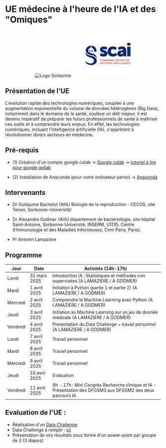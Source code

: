 <h1>UE médecine à l'heure de l'IA et des "Omiques"</h1>

<div style="text-align: center;">
  <div style="display: inline-block; margin-right: 40px;">
    <img src="Images/1200px-Logo_Sorbonne_Université.png" width="200" height="100" alt="Logo Sorbonne">
  </div>
  <div style="display: inline-block;">
    <img src="Images/scai_logo.jfif" width="150" height="150" alt="Logo SCAI">
  </div>
</div>

## Présentation de l'UE

L'évolution rapide des technologies numériques, couplée à une augmentation exponentielle du volume de données hétérogènes (Big Data), notamment dans le domaine de la santé, soulève un défi majeur. Il est devenu impératif de préparer les futurs professionnels de santé à maîtriser ces outils et à comprendre leurs enjeux. En effet, les technologies numériques, incluant l'intelligence artificielle (IA), s'apprêtent à révolutionner divers secteurs en médecine. 

## Pré-requis
- (1) Création d'un compte google colab
→ [Google colab](https://colab.research.google.com/)
→ [tutoriel à lire pour google gollab](https://www.marqo.ai/blog/getting-started-with-google-colab-a-beginners-guide)

- (2) Installation de Anaconda (pour votre ordinateur perso)
→ [Anaconda](https://www.anaconda.com/download)

## Intervenants 

- Dr Guillaume Bachelot (AHU Biologie de la reproduction - CECOS, site Tenon, Sorbonne-Université)
  
- Dr Alexandre Godmer (AHU département de bactériologie, site hôpital Saint-Antoine, Sorbonne-Université, INSERM, U1135, Centre d’Immunologie et des Maladies Infectieuses, Cimi-Paris, Paris).
  
- Pr Antonin Lamazière


## Programme
| Jour     | Date          | Activités (14h-17h) |
|----------|---------------|---------------------------------------------------|
| Lundi    | 31 mars 2025 | Introduction IA ; Statistiques et méthodes non supervisées (A LAMAZIERE / A GODMER) |
| Mardi    | 1 avril 2025| Initiation à Python (partie 1 et partie 2) (A LAMAZIERE / A GODMER) |
| Mercredi | 2 avril 2025 | Comprendre le Machine Learning avec Python (A LAMAZIERE / A GODMER)|
| Jeudi    | 3 avril 2025 | Initiation au Machine Learning sur un jeu de donnée médicale (A LAMAZIERE / A GODMER) |
| Vendredi | 4 avril 2025 | Presentation du Data Challenge + travail personnel (A LAMAZIERE / A GODMER) |
| Lundi    | 7 avril 2025 | Travail personnel |
| Mardi    | 8 avril 2025 | Travail personnel |
| Mercredi | 9 avril 2025    | Travail personnel |
| Jeudi    | 10 avril 2025    | Evaluation |
| Vendredi | 11 avril 2025    | 9h - 17h : Mini Congrès Recherche clinique et IA - Présentation des DFGSM3 aux DFGSM2 des deux parcours IA |

## Evaluation de l'UE :

- Réalisation d'un [Data Challenge](TP/6_TP_DataChallenge_MALDI_TOF_version_apprenant.pdf)
- Data Challenge à remplir : [ici](TP/6_TP_DataChallenge_MALDI_TOF_version_apprenant.ipynb)
- Présentation de vos résultats sous forme d'un power-point par groupe de 2 (3 diapos)


